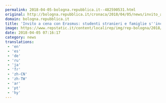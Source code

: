 ```yaml
---
permalink: 2018-04-05-bologna.repubblica.it--482590531.html
original: http://bologna.repubblica.it/cronaca/2018/04/05/news/invito_a_cena_per_erasmus_cosi_studenti_stranieri_e_famiglie_s_incontrano_a_bologna-192977704/?rss
domain: bologna.repubblica.it
title: 'Invito a cena con Erasmus: studenti stranieri e famiglie s''incontrano a tavola'
image: https://www.repstatic.it/content/localirep/img/rep-bologna/2018/04/04/195552877-66b42257-7870-47f7-b3c3-a740453114a4.jpg
date: 2018-04-05 07:16:17
category: news
translations: 
 - 'en'
 - 'es'
 - 'de'
 - 'ru'
 - 'ja'
 - 'fr'
 - 'zh-CN'
 - 'zh-TW'
 - 'ar'
 - 'pt'
 - 'hy'
---
```


